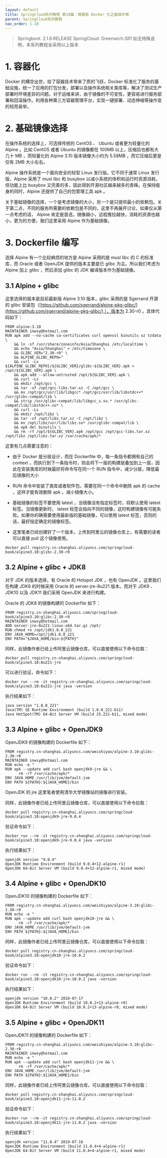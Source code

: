 ```yaml
---
layout: default
title: SpringCloud系列教程 第18篇：微服务 Docker 化之基础环境
parent: SpringCloud系列教程
nav_order: 1.18
---
```


> Springboot: 2.1.6.RELEASE
> SpringCloud: Greenwich.SR1
> 如无特殊说明，本系列教程全采用以上版本


# 1. 容器化

Docker 的横空出世，给了容器技术带来了质的飞跃，Docker 标准化了服务的基础设施，统一了应用的打包分发，部署以及操作系统相关类库等，解决了测试生产部署时环境差异的问题。对于运维来讲，由于镜像的不可变性，更容易进行服务部署和回滚操作。利用各种第三方容器管理平台，实现一键部署、动态伸缩等操作变的轻而易举。

# 2. 基础镜像选择

在操作系统的选择上，可选择传统的 CentOS 、 Ubuntu 或者更为轻量化的 Alpine 。比如 CentOS 或者 Ubuntu 的镜像都在 100MB 以上，压缩后也都有大几十 MB ，而轻量化的 Alpine 3.10 版本镜像大小约为 5.58MB ，而它压缩后更是仅有 2MB 大小左右。

Alpine 操作系统是一个面向安全的轻型 Linux 发行版。它不同于通常 Linux 发行版，Alpine 采用了 musl libc 和 busybox 以减小系统的体积和运行时资源消耗，但功能上比 busybox 又完善的多，因此得到开源社区越来越多的青睐。在保持瘦身的同时，Alpine 还提供了自己的包管理工具 apk 。

关于基础镜像的选择，一个是考虑镜像的大小，另一个是只提供最小的依赖包。关于第二点，不同的服务所需要的依赖包是不同的，这里不再展开讨论，如果仅从第一点考虑的话， Alpine 肯定是首选，镜像越小，远程推拉越快，消耗的资源也越小，更为的方便，我们这里采用 Alpine 作为基础镜像。

# 3. Dockerfile 编写

选择 Alpine 有一个比较麻烦的地方是 Alpine 采用的是 musl libc 的 C 的标准库，而 Oracle 或者 OpenJDK 提供的版本主要是已 glibc 为主。所以我们考虑为 Alpine 加上 glibc ，然后添加 glibc 的 JDK 编译版本作为基础镜像。

## 3.1 Alpine + glibc

这里选择的版本是目前最新版 Alpine 3.10 版本，glibc 采用的是 Sgerrand 开源的 glibc 安装包（[https://github.com/sgerrand/alpine-pkg-glibc/](https://github.com/sgerrand/alpine-pkg-glibc/) ），版本为 2.30-r0 。具体代码如下：

```
FROM alpine:3.10
MAINTAINER inwsy@hotmail.com
RUN apk add --no-cache ca-certificates curl openssl binutils xz tzdata \
    && ln -sf /usr/share/zoneinfo/Asia/Shanghai /etc/localtime \
    && echo "Asia/Shanghai" > /etc/timezone \
    && GLIBC_VER="2.30-r0" \
    && ALPINE_GLIBC_REPO="
    && curl -Ls ${ALPINE_GLIBC_REPO}/${GLIBC_VER}/glibc-${GLIBC_VER}.apk > /opt/${GLIBC_VER}.apk \
    && apk add --allow-untrusted /opt/${GLIBC_VER}.apk \
    && curl -Ls 
    && mkdir /opt/gcc \
    && tar -xf /opt/gcc-libs.tar.xz -C /opt/gcc \
    && mv /opt/gcc/usr/lib/libgcc* /opt/gcc/usr/lib/libstdc++* /usr/glibc-compat/lib \
    && strip /usr/glibc-compat/lib/libgcc_s.so.* /usr/glibc-compat/lib/libstdc++.so* \
    && curl -Ls 
    && mkdir /opt/libz \
    && tar -xf /opt/libz.tar.xz -C /opt/libz \
    && mv /opt/libz/usr/lib/libz.so* /usr/glibc-compat/lib \
    && apk del binutils \
    && rm -rf /opt/${GLIBC_VER}.apk /opt/gcc /opt/gcc-libs.tar.xz /opt/libz /opt/libz.tar.xz /var/cache/apk/*
```

这里有几点需要注意的：

- 由于 Docker 是分层设计，而在 Dockerfile 中，每一条指令都拥有自己的 context ，而执行到下一条指令时，则会将下一层的构建层叠加到上一层，因此在安装类库的时候最好将命令写在同一个 RUN 指令中，减少分层，降低最后镜像的大小

- RUN 命令中安装了类库或者软件包，需要在同一个命令中删除 apk 的 cache ，这样才能有效删除 apk ，减小镜像大小。

- 基础镜像的标签不要使用 latest ，当镜像没有指定标签时，将默认使用 latest 标签。当镜像更新时， latest 标签会指向不同的镜像，这时构建镜像有可能失败。如果你的确需要使用最新版的基础镜像，可以使用 latest 标签，否则的话，最好指定确定的镜像标签。

- 这里笔者已经创建好了一个版本，上传到阿里云的镜像仓库上，有需要的读者可以直接 pull 这个镜像使用。

```
docker pull registry.cn-shanghai.aliyuncs.com/springcloud-book/alpine3.10:glibc-2.30-r0
```

## 3.2 Alpine + glibc + JDK8

对于 JDK 的版本选择，有 Oracle 的 Hotspot JDK ，也有 OpenJDK 。这里我们在构建 JDK8 的时候采用 Oracle 的 server-jre-8u221 版本。而对于 JDK9 、 JDK10 以及 JDK11 我们采用 OpenJDK 来进行构建。

Oracle 的 JDK8 的镜像构建的 Dockerfile 如下：

```
FROM registry.cn-shanghai.aliyuncs.com/springcloud-book/alpine3.10:glibc-2.30-r0
MAINTAINER inwsy@hotmail.com
ADD server-jre-8u221-linux-x64.tar.gz /opt/
RUN chmod +x /opt/jdk1.8.0_221
ENV JAVA_HOME=/opt/jdk1.8.0_221
ENV PATH="$JAVA_HOME/bin:${PATH}"
```

同样，此镜像作者已经上传阿里云镜像仓库，可以直接使用以下命令拉取：

```
docker pull registry.cn-shanghai.aliyuncs.com/springcloud-book/alpine3.10:8u221-jre
```

可以进行验证，命令如下：

```
docker run --rm -it registry.cn-shanghai.aliyuncs.com/springcloud-book/alpine3.10:8u221-jre java -version
```

执行结果如下：

```
java version "1.8.0_221"
Java(TM) SE Runtime Environment (build 1.8.0_221-b11)
Java HotSpot(TM) 64-Bit Server VM (build 25.221-b11, mixed mode)
```

## 3.3 Alpine + glibc + OpenJDK9

OpenJDK9 的镜像构建的 Dockerfile 如下：

```
FROM registry.cn-shanghai.aliyuncs.com/weishiyao/alpine-3.10:glibc-2.30-r0
MAINTAINER inwsy@hotmail.com
RUN echo -e "
RUN apk --update add curl bash openjdk9-jre && \
      rm -rf /var/cache/apk/*
ENV JAVA_HOME /usr/lib/jvm/default-jvm
ENV PATH ${PATH}:${JAVA_HOME}/bin
```

OpenJDK 的 jre 这里笔者使用清华大学镜像站的镜像进行安装。

同样，此镜像作者已经上传阿里云镜像仓库，可以直接使用以下命令拉取：

```
docker pull registry.cn-shanghai.aliyuncs.com/springcloud-book/alpine3.10:openjdk9-jre-9.0.4
```

验证命令如下：

```
docker run --rm -it registry.cn-shanghai.aliyuncs.com/springcloud-book/alpine3.10:openjdk9-jre-9.0.4 java -version
```

执行结果如下：

```
openjdk version "9.0.4"
OpenJDK Runtime Environment (build 9.0.4+12-alpine-r1)
OpenJDK 64-Bit Server VM (build 9.0.4+12-alpine-r1, mixed mode)
```

## 3.4 Alpine + glibc + OpenJDK10

OpenJDK10 的镜像构建的 Dockerfile 如下：

```
FROM registry.cn-shanghai.aliyuncs.com/weishiyao/alpine-3.10:glibc-2.30-r0
RUN echo -e "
RUN apk --update add curl bash openjdk10-jre && \
      rm -rf /var/cache/apk/*
ENV JAVA_HOME /usr/lib/jvm/default-jvm
ENV PATH ${PATH}:${JAVA_HOME}/bin
```

同样，此镜像作者已经上传阿里云镜像仓库，可以直接使用以下命令拉取：

```
docker pull registry.cn-shanghai.aliyuncs.com/springcloud-book/alpine3.10:openjdk10-jre-10.0.2
```

验证命令如下：

```
docker run --rm -it registry.cn-shanghai.aliyuncs.com/springcloud-book/alpine3.10:openjdk10-jre-10.0.2 java -version
```

执行结果如下：

```
openjdk version "10.0.2" 2018-07-17
OpenJDK Runtime Environment (build 10.0.2+13-alpine-r0)
OpenJDK 64-Bit Server VM (build 10.0.2+13-alpine-r0, mixed mode)
```

## 3.5 Alpine + glibc + OpenJDK11

OpenJDK11 的镜像构建的 Dockerfile 如下：

```
FROM registry.cn-shanghai.aliyuncs.com/weishiyao/alpine-3.10:glibc-2.30-r0
MAINTAINER inwsy@hotmail.com
RUN echo -e "
RUN apk --update add curl bash openjdk11-jre && \
      rm -rf /var/cache/apk/*
ENV JAVA_HOME /usr/lib/jvm/default-jvm
ENV PATH ${PATH}:${JAVA_HOME}/bin
```

同样，此镜像作者已经上传阿里云镜像仓库，可以直接使用以下命令拉取：

```
docker pull registry.cn-shanghai.aliyuncs.com/springcloud-book/alpine3.10:openjdk11-jre-11.0.2
```

验证命令如下：

```
docker run --rm -it registry.cn-shanghai.aliyuncs.com/springcloud-book/alpine3.10:openjdk11-jre-11.0.2 java -version
```

执行结果如下：

```
openjdk version "11.0.4" 2019-07-16
OpenJDK Runtime Environment (build 11.0.4+4-alpine-r1)
OpenJDK 64-Bit Server VM (build 11.0.4+4-alpine-r1, mixed mode)
```